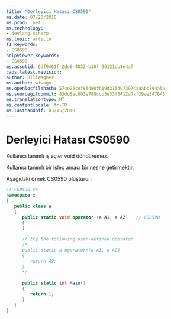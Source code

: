 ```yaml
---
title: "Derleyici Hatası CS0590"
ms.date: 07/20/2015
ms.prod: .net
ms.technology:
- devlang-csharp
ms.topic: article
f1_keywords:
- CS0590
helpviewer_keywords:
- CS0590
ms.assetid: 6df9461f-2de6-4032-b18f-96121db1e4af
caps.latest.revision: 
author: BillWagner
ms.author: wiwagn
ms.openlocfilehash: 574e26cef86480fb19d315d97397daaabc794a5a
ms.sourcegitcommit: 83dd5ec003e788ccb3e33f3412a7af39ae347646
ms.translationtype: MT
ms.contentlocale: tr-TR
ms.lasthandoff: 03/15/2018
---
```

# <a name="compiler-error-cs0590"></a>Derleyici Hatası CS0590
Kullanıcı tanımlı işleçler void döndüremez.  
  
 Kullanıcı tanımlı bir işleç amacı bir nesne getirmektir.  
  
 Aşağıdaki örnek CS0590 oluşturur:  
  
```csharp  
// CS0590.cs  
namespace x  
{  
   public class a  
   {  
      public static void operator+(a A1, a A2)   // CS0590  
      {  
      }  
  
      // try the following user-defined operator  
      /*  
      public static a operator+(a A1, a A2)  
      {  
         return A2;  
      }  
      */  
  
      public static int Main()  
      {  
         return 1;  
      }  
   }  
}  
```
